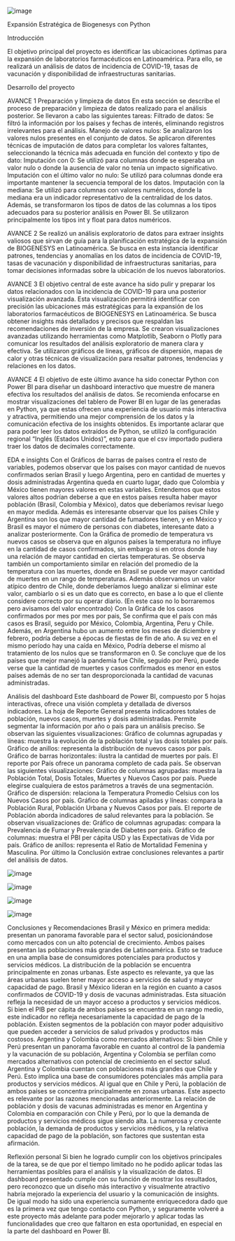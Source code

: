 ![image](https://github.com/user-attachments/assets/480d4482-e59e-480e-8250-a5a4557efcf3)

Expansión Estratégica de Biogenesys con Python

Introducción


El objetivo principal del proyecto es identificar las ubicaciones óptimas para la expansión de laboratorios farmacéuticos en Latinoamérica. Para ello, se realizará un análisis de datos de incidencia de COVID-19, tasas de vacunación y disponibilidad de infraestructuras sanitarias.


Desarrollo del proyecto


AVANCE 1
Preparación y limpieza de datos
En esta sección se describe el proceso de preparación y limpieza de datos realizado para el análisis posterior. Se llevaron a cabo las siguientes tareas:
Filtrado de datos:
Se filtró la información por los países y fechas de interés, eliminando registros irrelevantes para el análisis.
Manejo de valores nulos:
Se analizaron los valores nulos presentes en el conjunto de datos.
Se aplicaron diferentes técnicas de imputación de datos para completar los valores faltantes, seleccionando la técnica más adecuada en función del contexto y tipo de dato:
Imputación con 0: Se utilizó para columnas donde se esperaba un valor nulo o donde la ausencia de valor no tenía un impacto significativo.
Imputación con el último valor no nulo: Se utilizó para columnas donde era importante mantener la secuencia temporal de los datos.
Imputación con la mediana: Se utilizó para columnas con valores numéricos, donde la mediana era un indicador representativo de la centralidad de los datos.
Además, se transformaron los tipos de datos de las columnas a los tipos adecuados para su posterior análisis en Power BI. Se utilizaron principalmente los tipos int y float para datos numéricos.


AVANCE 2
Se realizó un análisis exploratorio de datos para extraer insights valiosos que sirvan de guía para la planificación estratégica de la expansión de BIOGENESYS en Latinoamérica. Se busca en esta instancia identificar patrones, tendencias y anomalías en los datos de incidencia de COVID-19, tasas de vacunación y disponibilidad de infraestructuras sanitarias, para tomar decisiones informadas sobre la ubicación de los nuevos laboratorios. 


AVANCE 3
El objetivo central de este avance ha sido pulir y preparar los datos relacionados con la incidencia de COVID-19 para una posterior visualización avanzada. Esta visualización permitirá identificar con precisión las ubicaciones más estratégicas para la expansión de los laboratorios farmacéuticos de BIOGENESYS en Latinoamérica. Se busca obtener insights más detallados y precisos que respaldan las recomendaciones de inversión de la empresa. Se crearon visualizaciones avanzadas utilizando herramientas como Matplotlib, Seaborn o Plotly para comunicar los resultados del análisis exploratorio de manera clara y efectiva. Se utilizaron gráficos de líneas, gráficos de dispersión, mapas de calor y otras técnicas de visualización para resaltar patrones, tendencias y relaciones en los datos.



AVANCE 4
El objetivo de este último avance ha sido conectar Python con Power BI para diseñar un dashboard interactivo que muestre de manera efectiva los resultados del análisis de datos. Se recomienda enfocarse en mostrar visualizaciones del tablero de Power BI en lugar de las generadas en Python, ya que estas ofrecen una experiencia de usuario más interactiva y atractiva, permitiendo una mejor comprensión de los datos y la comunicación efectiva de los insights obtenidos.
Es importante aclarar que para poder leer los datos extraídos de Python, se utilizó la configuración regional “Inglés (Estados Unidos)”, esto para que el csv importado pudiera traer los datos de decimales correctamente.



EDA e insights
Con el Gráficos de barras de países contra el resto de variables, podemos observar que los países con mayor cantidad de nuevos confirmados serían Brasil y luego Argentina, pero en cantidad de muertes y dosis administradas Argentina queda en cuarto lugar, dado que Colombia y México tienen mayores valores en estas variables. Entendemos que estos valores altos podrían deberse a que en estos países resulta haber mayor población (Brasil, Colombia y México), datos que deberíamos revisar luego en mayor medida.
Además es interesante observar que los países Chile y Argentina son los que mayor cantidad de fumadores tienen, y en México y Brasil es mayor el número de personas con diabetes, interesante dato a analizar posteriormente.
Con la Gráfica de promedio de temperatura vs nuevos casos se observa que en algunos países la temperatura no influye en la cantidad de casos confirmados, sin embargo si en otros donde hay una relación de mayor cantidad en ciertas temperaturas.
Se observa también un comportamiento similar en relación del promedio de la temperatura con las muertes, donde en Brasil se puede ver mayor cantidad de muertes en un rango de temperaturas. Además observamos un valor atípico dentro de Chile, donde deberíamos luego analizar si eliminar este valor, cambiarlo o si es un dato que es correcto, en base a lo que el cliente considere correcto por su operar diario. (En este caso no lo borraremos pero avisamos del valor encontrado)
Con la Gráfica de los casos confirmados por mes por mes por pais, Se confirma que el país con más casos es Brasil, seguido por México, Colombia, Argentina, Peru y Chile. Además, en Argentina hubo un aumento entre los meses de diciembre y febrero, podría deberse a épocas de fiestas de fin de año. A su vez en el mismo período hay una caída en México, Podría deberse el mismo al tratamiento de los nulos que se transformaron en 0.
Se concluye que de los países que mejor manejó la pandemia fue Chile, seguido por Perú, puede verse que la cantidad de muertes y casos confirmados es menor en estos países además de no ser tan desproporcionada la cantidad de vacunas administradas.



Análisis del dashboard
Este dashboard de Power BI, compuesto por 5 hojas interactivas, ofrece una visión completa y detallada de diversos indicadores.
La hoja de Reporte General presenta indicadores totales de población, nuevos casos, muertes y dosis administradas. Permite segmentar la información por año o país para un análisis preciso. Se observan las siguientes visualizaciones: Gráfico de columnas agrupadas y líneas: muestra la evolución de la población total y las dosis totales por país. Gráfico de anillos: representa la distribución de nuevos casos por país. Gráfico de barras horizontales: ilustra la cantidad de muertes por país.
El reporte por País ofrece un panorama completo de cada país. Se observan las siguientes visualizaciones: Gráfico de columnas agrupadas: muestra la Población Total, Dosis Totales, Muertes y Nuevos Casos por país. Puede elegirse cualquiera de estos parámetros a través de una segmentación. Gráfico de dispersión: relaciona la Temperatura Promedio Celsius con los Nuevos Casos por país. Gráfico de columnas apiladas y líneas: compara la Población Rural, Población Urbana y Nuevos Casos por país.
El reporte de Población aborda indicadores de salud relevantes para la población. Se observan visualizaciones de: Gráfico de columnas agrupadas: compara la Prevalencia de Fumar y Prevalencia de Diabetes por país. Gráfico de columnas: muestra el PBI per cápita USD y las Expectativas de Vida por país. Gráfico de anillos: representa el Ratio de Mortalidad Femenina y Masculina.
Por último la Conclusión extrae conclusiones relevantes a partir del análisis de datos.

![image](https://github.com/user-attachments/assets/a5837ec4-d8b3-4c9c-8c59-39de2ebf07db)

![image](https://github.com/user-attachments/assets/ae1c7432-b6e8-4f8a-bc6a-0ada6632773a)

![image](https://github.com/user-attachments/assets/f443b9c5-e458-4218-9977-d58575fe4256)

![image](https://github.com/user-attachments/assets/804629bb-b9e1-47ee-b80d-26ab2f583c58)

Conclusiones y Recomendaciones
Brasil y México en primera medida: presentan un panorama favorable para el sector salud, posicionándose como mercados con un alto potencial de crecimiento. Ambos países presentan las poblaciones más grandes de Latinoamérica. Esto se traduce en una amplia base de consumidores potenciales para productos y servicios médicos. La distribución de la población se encuentra principalmente en zonas urbanas. Este aspecto es relevante, ya que las áreas urbanas suelen tener mayor acceso a servicios de salud y mayor capacidad de pago. Brasil y México lideran en la región en cuanto a casos confirmados de COVID-19 y dosis de vacunas administradas. Esta situación refleja la necesidad de un mayor acceso a productos y servicios médicos. Si bien el PIB per cápita de ambos países se encuentra en un rango medio, este indicador no refleja necesariamente la capacidad de pago de la población. Existen segmentos de la población con mayor poder adquisitivo que pueden acceder a servicios de salud privados y productos más costosos. 
Argentina y Colombia como mercados alternativos: Si bien Chile y Perú presentan un panorama favorable en cuanto al control de la pandemia y la vacunación de su población, Argentina y Colombia se perfilan como mercados alternativos con potencial de crecimiento en el sector salud. Argentina y Colombia cuentan con poblaciones más grandes que Chile y Perú. Esto implica una base de consumidores potenciales más amplia para productos y servicios médicos. Al igual que en Chile y Perú, la población de ambos países se concentra principalmente en zonas urbanas. Este aspecto es relevante por las razones mencionadas anteriormente. La relación de población y dosis de vacunas administradas es menor en Argentina y Colombia en comparación con Chile y Perú,  por lo que la demanda de productos y servicios médicos sigue siendo alta. La numerosa y creciente población, la demanda de productos y servicios médicos, y la relativa capacidad de pago de la población, son factores que sustentan esta afirmación.
 



Reflexión personal
Si bien he logrado cumplir con los objetivos principales de la tarea, se de que por el tiempo limitado no he podido aplicar todas las herramientas posibles para el análisis y la visualización de datos. El dashboard presentado cumple con su función de mostrar los resultados, pero reconozco que un diseño más interactivo y visualmente atractivo habría mejorado la experiencia del usuario y la comunicación de insights. De igual modo ha sido una experiencia sumamente enriquecedora dado que es la primera vez que tengo contacto con Python, y seguramente volveré a este proyecto más adelante para poder mejorarlo y aplicar todas las funcionalidades que creo que faltaron en esta oportunidad, en especial en la parte del dashboard en Power BI.
